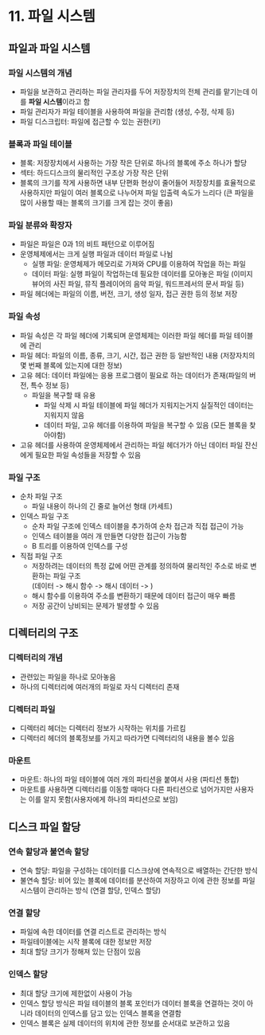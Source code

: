 # 11. 파일 시스템

## 파일과 파일 시스템
### 파일 시스템의 개념
- 파일을 보관하고 관리하는 파일 관리자를 두어 저장장치의 전체 관리를 맡기는데 이를 **파일 시스템**이라고 함
- 파일 관리자가 파일 테이블을 사용하여 파일을 관리함 (생성, 수정, 삭제 등)
- 파일 디스크립터: 파일에 접근할 수 있는 권한(키)
### 블록과 파일 테이블
- 블록: 저장장치에서 사용하는 가장 작은 단위로 하나의 블록에 주소 하나가 할당
- 섹터: 하드디스크의 물리적인 구조상 가장 작은 단위
- 블록의 크기를 작게 사용하면 내부 단편화 현상이 줄어들어 저장장치를 효율적으로 사용하지만 파일이 여러 블록으로 나누어져 파일 입출력 속도가 느리다 (큰 파일을 많이 사용할 때는 블록의 크기를 크게 잡는 것이 좋음)
### 파일 분류와 확장자
- 파일은 파일은 0과 1의 비트 패턴으로 이루어짐
- 운영체제에서는 크게 실행 파일과 데이터 파일로 나뉨
    - 실행 파일: 운영체제가 메모리로 가져와 CPU를 이용하여 작업을 하는 파일
    - 데이터 파일: 실행 파일이 작업하는데 필요한 데이터를 모아놓은 파일 (이미지 뷰어의 사진 파일, 뮤직 플레이어의 음악 파일, 워드프레서의 문서 파일 등)
- 파일 헤더에는 파일의 이름, 버전, 크기, 생성 일자, 접근 권한 등의 정보 저장
### 파일 속성
- 파일 속성은 각 파일 헤더에 기록되며 운영체제는 이러한 파일 헤더를 파일 테이블에 관리
- 파일 헤더: 파일의 이름, 종류, 크기, 시간, 접근 권한 등 일반적인 내용 (저장자치의 몇 번째 블록에 있는지에 대한 정보)
- 고유 헤더: 데이터 파일에는 응용 프로그램이 필요로 하는 데이터가 존재(파일의 버전, 특수 정보 등)
    - 파일을 복구할 때 유용
        - 파일 삭제 시 파일 테이블에 파일 헤더가 지워지는거지 실질적인 데이터는 지워지지 않음
        - 데이터 파일, 고유 헤더를 이용하여 파일을 복구할 수 있음 (모든 블록을 찾아야함)
- 고유 헤더를 사용하여 운영체제에서 관리하는 파일 헤더가가 아닌 데이터 파일 잔신에게 필요한 파일 속성들을 저장할 수 있음
### 파일 구조
- 순차 파일 구조
    - 파일 내용이 하나의 긴 줄로 늘어선 형태 (카세트)
- 인덱스 파일 구조
    - 순차 파일 구조에 인덱스 테이블을 추가하여 순차 접근과 직접 접근이 가능
    - 인덱스 테이블을 여러 개 만들면 다양한 접근이 가능함
    - B 트리를 이용하여 인덱스를 구성
- 직접 파일 구조
    - 저장하려는 데이터의 특정 값에 어떤 관계를 정의하여 물리적인 주소로 바로 변환하는 파일 구조  
    (데이터 -> 해시 함수 -> 해시 데이터 -> )
    - 해시 함수를 이용하여 주소를 변환하기 때문에 데이터 접근이 매우 빠름
    - 저장 공간이 낭비되는 문제가 발생할 수 있음

## 디렉터리의 구조
### 디렉터리의 개념
- 관련있는 파일을 하나로 모아놓음
- 하나의 디렉터리에 여러개의 파일로 자식 디렉터리 존재
### 디렉터리 파일
- 디렉터리 헤더는 디렉터리 정보가 시작하는 위치를 가르킴
- 디렉터리 헤더의 블록정보를 가지고 따라가면 디렉터리의 내용을 볼수 있음
### 마운트
- 마운트: 하나의 파일 테이블에 여러 개의 파티션을 붙여서 사용 (파티션 통합)
- 마운트를 사용하면 디렉터리를 이동할 때마다 다른 파티션으로 넘어가지만 사용자는 이를 알지 못함(사용자에게 하나의 파티션으로 보임)

## 디스크 파일 할당
### 연속 할당과 불연속 할당
- 연속 할당: 파일을 구성하는 데이터를 디스크상에 연속적으로 배열하는 간단한 방식
- 불연속 할당: 비어 있는 블록에 데이터를 분산하여 저장하고 이에 관한 정보를 파일 시스템이 관리하는 방식 (연결 할당, 인덱스 할당)
### 연결 할당
- 파일에 속한 데이터를 연결 리스트로 관리하는 방식
- 파일테이블에는 시작 블록에 대한 정보만 저장
- 최대 할당 크기가 정해져 있는 단점이 있음
### 인덱스 할당
- 최대 할당 크기에 제한없이 사용이 가능
- 인덱스 할당 방식은 파일 테이블의 블록 포인터가 데이터 블록을 연결하는 것이 아니라 데이터의 인덱스를 담고 있는 인덱스 블록을 연결함
- 인덱스 블록은 실제 데이터의 위치에 관한 정보를 순서대로 보관하고 있음